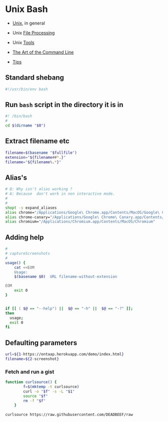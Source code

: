 # Unix Bash

 * [Unix](./unix.md), in general
 * Unix [File Processing](./unix.file_processing.md)
 * Unix [Tools](./unix.tools.md)

 * [The Art of the Command Line](https://github.com/jlevy/the-art-of-command-line)
 * [Tips](http://www.doknowevil.net/2010/10/23/tips-for-using-bash-in-the-linux-terminal-part-1/)

## Standard shebang

```bash
#!/usr/bin/env bash
```

## Run `bash` script in the directory it is in

```bash
#! /bin/bash
#
cd $(dirname "$0")
```

## Extract filename etc

```bash
filename=$(basename "$fullfile")
extension="${filename##*.}"
filename="${filename%.*}"
```

## Alias's

```bash
# Q: Why isn't alias working ?
# A: Because  don't work in non interactive mode.
#
#
shopt -s expand_aliases
alias chrome="/Applications/Google\ Chrome.app/Contents/MacOS/Google\ Chrome"
alias chrome-canary="/Applications/Google\ Chrome\ Canary.app/Contents/MacOS/Google\ Chrome\ Canary"
alias chromium="/Applications/Chromium.app/Contents/MacOS/Chromium"
```

## Adding help

```bash
#
# captureScreenshots
#
usage() {
    cat <<EOM
    Usage:
    $(basename $0)  URL filename-without-extension

EOM
    exit 0
}


if [[ ( $@ == "--help") ||  $@ == "-h" ||  $@ == "-?" ]];
then
  usage;
  exit 0
fi
```



## Defaulting parameters

```bash
url=${1-https://ontaap.herokuapp.com/demo/index.html}
filename=${2-screenshot}
```

### Fetch and run a gist

```bash
function curlsource() {
	    f=$(mktemp -t curlsource)
	    curl -o "$f" -s -L "$1"
	    source "$f"
	    rm -f "$f"
	}
	
curlsource https://raw.githubusercontent.com/DEADBEEF/raw
```